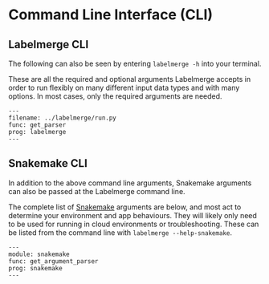 # Command Line Interface (CLI)

## Labelmerge CLI
The following can also be seen by entering `labelmerge -h` into your terminal.

These are all the required and optional arguments Labelmerge accepts in order to 
run flexibly on many different input data types and with many options. In most 
cases, only the required arguments are needed.

```{argparse}
---
filename: ../labelmerge/run.py
func: get_parser
prog: labelmerge
---
```

## Snakemake CLI
In addition to the above command line arguments, Snakemake arguments can also be
passed at the Labelmerge command line.


The complete list of [Snakemake](https://snakemake.readthedocs.io/en/stable/) 
arguments are below, and most act to determine your environment and app
behaviours. They will likely only need to be used for running in cloud
environments or troubleshooting. These can be listed from the command line with
`labelmerge --help-snakemake`.

```{argparse}
---
module: snakemake
func: get_argument_parser
prog: snakemake
---
```
